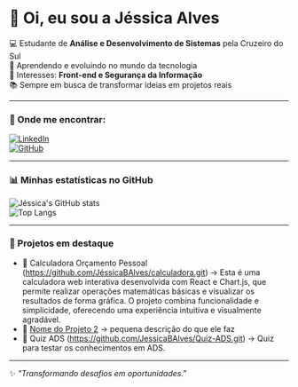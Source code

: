 # 👋 Oi, eu sou a Jéssica Alves  

💻 Estudante de **Análise e Desenvolvimento de Sistemas** pela Cruzeiro do Sul  
🌱 Aprendendo e evoluindo no mundo da tecnologia  
🚀 Interesses: **Front-end e Segurança da Informação**  
📚 Sempre em busca de transformar ideias em projetos reais  

---

### 🔗 Onde me encontrar:
[![LinkedIn](https://img.shields.io/badge/LinkedIn-0077B5?style=for-the-badge&logo=linkedin&logoColor=white)](https://www.linkedin.com/in/jéssica-alves-515b70133)  
[![GitHub](https://img.shields.io/badge/GitHub-000000?style=for-the-badge&logo=github&logoColor=white)](https://github.com/jessica-alves)

---

### 📊 Minhas estatísticas no GitHub
![Jéssica's GitHub stats](https://github-readme-stats.vercel.app/api?username=jessica-alves&show_icons=true&theme=tokyonight)  
![Top Langs](https://github-readme-stats.vercel.app/api/top-langs/?username=jessica-alves&layout=compact&theme=tokyonight)

---

### 🚀 Projetos em destaque
- 📂 Calculadora Orçamento Pessoal (https://github.com/JéssicaBAlves/calculadora.git) → Esta é uma calculadora web interativa desenvolvida com React e Chart.js, que permite realizar operações matemáticas básicas e visualizar os resultados de forma gráfica. O projeto combina funcionalidade e simplicidade, oferecendo uma experiência intuitiva e visualmente agradável.
- 📂 [Nome do Projeto 2](link_para_o_projeto) → pequena descrição do que ele faz  
- 📂 Quiz ADS (https://github.com/JessicaBAlves/Quiz-ADS.git) → Quiz para testar os conhecimentos em ADS.

---


✨ *"Transformando desafios em oportunidades."*  




